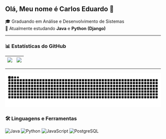 ## Olá, Meu nome é Carlos Eduardo 👋
🎓 Graduando em Análise e Desenvolvimento de Sistemas  
🚀 Atualmente estudando **Java** e **Python (Django)**  

---

### 📊 Estatísticas do GitHub
| <a href="https://github.com/anuraghazra/github-readme-stats"><img height="150" src="https://github-readme-stats.vercel.app/api?username=eduardoferreiralima&show_icons=true&theme=merko" /></a> | <a href="https://github.com/anuraghazra/github-readme-stats"><img height="150" src="https://github-readme-stats.vercel.app/api/top-langs/?username=eduardoferreiralima&layout=compact&theme=merko" /></a> |
| --- | --- |

---
![Snake animation](https://github.com/eduardoferreiralima/eduardoferreiralima/blob/output/github-contribution-grid-snake-neon.svg)

### 🛠️ Linguagens e Ferramentas
![Java](https://img.shields.io/badge/Java-ED8B00?style=for-the-badge&logo=java&logoColor=white)
![Python](https://img.shields.io/badge/Python-3776AB?style=for-the-badge&logo=python&logoColor=white)
![JavaScript](https://img.shields.io/badge/JavaScript-F7DF1E?style=for-the-badge&logo=javascript&logoColor=black)
![PostgreSQL](https://img.shields.io/badge/PostgreSQL-316192?style=for-the-badge&logo=postgresql&logoColor=white)



<!--
**eduardoferreiralima/eduardoferreiralima** is a ✨ _special_ ✨ repository because its `README.md` (this file) appears on your GitHub profile.

Here are some ideas to get you started:

- 🔭 I’m currently working on ...
- 🌱 I’m currently learning ...
- 👯 I’m looking to collaborate on ...
- 🤔 I’m looking for help with ...
- 💬 Ask me about ...
- 📫 How to reach me: ...
- 😄 Pronouns: ...
- ⚡ Fun fact: ...
-->
